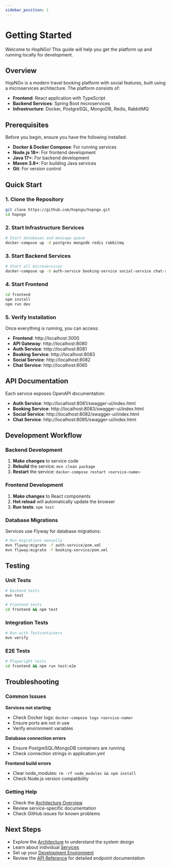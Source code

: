 ```yaml
---
sidebar_position: 1
---
```


# Getting Started

Welcome to HopNGo! This guide will help you get the platform up and running locally for development.

## Overview

HopNGo is a modern travel booking platform with social features, built using a microservices architecture. The platform consists of:

- **Frontend**: React application with TypeScript
- **Backend Services**: Spring Boot microservices
- **Infrastructure**: Docker, PostgreSQL, MongoDB, Redis, RabbitMQ

## Prerequisites

Before you begin, ensure you have the following installed:

- **Docker & Docker Compose**: For running services
- **Node.js 18+**: For frontend development
- **Java 17+**: For backend development
- **Maven 3.8+**: For building Java services
- **Git**: For version control

## Quick Start

### 1. Clone the Repository

```bash
git clone https://github.com/hopngo/hopngo.git
cd hopngo
```

### 2. Start Infrastructure Services

```bash
# Start databases and message queue
docker-compose up -d postgres mongodb redis rabbitmq
```

### 3. Start Backend Services

```bash
# Start all microservices
docker-compose up -d auth-service booking-service social-service chat-service gateway
```

### 4. Start Frontend

```bash
cd frontend
npm install
npm run dev
```

### 5. Verify Installation

Once everything is running, you can access:

- **Frontend**: http://localhost:3000
- **API Gateway**: http://localhost:8080
- **Auth Service**: http://localhost:8081
- **Booking Service**: http://localhost:8083
- **Social Service**: http://localhost:8082
- **Chat Service**: http://localhost:8085

## API Documentation

Each service exposes OpenAPI documentation:

- **Auth Service**: http://localhost:8081/swagger-ui/index.html
- **Booking Service**: http://localhost:8083/swagger-ui/index.html
- **Social Service**: http://localhost:8082/swagger-ui/index.html
- **Chat Service**: http://localhost:8085/swagger-ui/index.html

## Development Workflow

### Backend Development

1. **Make changes** to service code
2. **Rebuild** the service: `mvn clean package`
3. **Restart** the service: `docker-compose restart <service-name>`

### Frontend Development

1. **Make changes** to React components
2. **Hot reload** will automatically update the browser
3. **Run tests**: `npm test`

### Database Migrations

Services use Flyway for database migrations:

```bash
# Run migrations manually
mvn flyway:migrate -f auth-service/pom.xml
mvn flyway:migrate -f booking-service/pom.xml
```

## Testing

### Unit Tests

```bash
# Backend tests
mvn test

# Frontend tests
cd frontend && npm test
```

### Integration Tests

```bash
# Run with Testcontainers
mvn verify
```

### E2E Tests

```bash
# Playwright tests
cd frontend && npm run test:e2e
```

## Troubleshooting

### Common Issues

**Services not starting**
- Check Docker logs: `docker-compose logs <service-name>`
- Ensure ports are not in use
- Verify environment variables

**Database connection errors**
- Ensure PostgreSQL/MongoDB containers are running
- Check connection strings in application.yml

**Frontend build errors**
- Clear node_modules: `rm -rf node_modules && npm install`
- Check Node.js version compatibility

### Getting Help

- Check the [Architecture Overview](./architecture/overview.md)
- Review service-specific documentation
- Check GitHub issues for known problems

## Next Steps

- Explore the [Architecture](./architecture/overview.md) to understand the system design
- Learn about individual [Services](./services/auth-service.md)
- Set up your [Development Environment](./development/setup.md)
- Review the [API Reference](/api) for detailed endpoint documentation